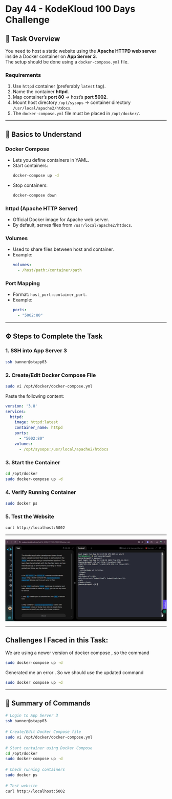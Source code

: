# Day 44 - KodeKloud 100 Days Challenge

## 📝 Task Overview
You need to host a static website using the **Apache HTTPD web server** inside a Docker container on **App Server 3**.  
The setup should be done using a `docker-compose.yml` file.  

### Requirements
1. Use `httpd` container (preferably `latest` tag).  
2. Name the container **httpd**.  
3. Map container’s **port 80** → host’s **port 5002**.  
4. Mount host directory `/opt/sysops` → container directory `/usr/local/apache2/htdocs`.  
5. The `docker-compose.yml` file must be placed in `/opt/docker/`.

---

## 🔑 Basics to Understand

### Docker Compose
- Lets you define containers in YAML.
- Start containers:  
  ```bash
  docker-compose up -d
  ```
- Stop containers:  
  ```bash
  docker-compose down
  ```

### httpd (Apache HTTP Server)
- Official Docker image for Apache web server.
- By default, serves files from `/usr/local/apache2/htdocs`.

### Volumes
- Used to share files between host and container.  
- Example:  
  ```yaml
  volumes:
    - /host/path:/container/path
  ```

### Port Mapping
- Format: `host_port:container_port`.  
- Example:  
  ```yaml
  ports:
    - "5002:80"
  ```

---

## ⚙️ Steps to Complete the Task

### 1. SSH into App Server 3
```bash
ssh banner@stapp03
```

### 2. Create/Edit Docker Compose File
```bash
sudo vi /opt/docker/docker-compose.yml
```

Paste the following content:
```yaml
version: '3.8'
services:
  httpd:
    image: httpd:latest
    container_name: httpd
    ports:
      - "5002:80"
    volumes:
      - /opt/sysops:/usr/local/apache2/htdocs
```

### 3. Start the Container
```bash
cd /opt/docker
sudo docker-compose up -d
```

### 4. Verify Running Container
```bash
sudo docker ps
```

### 5. Test the Website
```bash
curl http://localhost:5002
```

---
![Screenshot 2025-09-21 194851](assets/Screenshot%202025-09-21%20194851.png)

---

## Challenges I Faced in this Task:
We are using a newer version of docker compose , so the command

```bash
sudo docker-compose up -d
```
Generated me an error . So we should use the updated command 

```bash
sudo docker compose up -d
```

---

## 📌 Summary of Commands

```bash
# Login to App Server 3
ssh banner@stapp03

# Create/Edit Docker Compose file
sudo vi /opt/docker/docker-compose.yml

# Start container using Docker Compose
cd /opt/docker
sudo docker-compose up -d

# Check running containers
sudo docker ps

# Test website
curl http://localhost:5002
```
